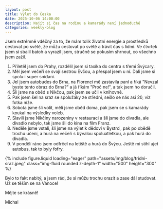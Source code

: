 ```yaml
---
layout: post
title: Výlet do Česka
date: 2025-10-06 14:00:00
description: Najít si čas na rodinu a kamarády není jednoduché
categories: weekly-blog
---
```


Jsem extrémně vděčný za to, že mám tolik životní energie a prostředků cestovat po světě, že můžu cestovat po světě a trávit čas s lidmi. Ve čtvrtek jsem si sbalil batoh a vyrazil jsem, stručně se pokusím shrnout, co všechno jsem zažil.

1. Přiletěl jsem do Prahy, rozdělil jsem si taxíka do centra s třemi Švýcary.
2. Měl jsem večeři se svojí sestrou Evčou, a přespal jsem u ní. Dali jsme si spolu i super snídani.
3. Jel jsem autobudes do Brna, na Florenci mě zastavila paní a říká "Nevzal byste tento obraz do Brna?" a já říkám "Proč ne!", a tak jsem ho doručil.
4. Šli jsme na oběd s Nikčou, pak jsem se učil v knihovně.
5. Pak jsem šel na sraz se spolužáky ze střední, sešlo se nás asi 20, viz fotka níže.
6. Sobota jsme šli volit, měli jsme oběd doma, pak jsem se s kamarády koukal na výsledky voleb.
7. Slavili jsme Nikčiny narozeniny v restauraci a šli jsme do divadla, ale divadlo nebylo, tak jsme šli do kina na film Franz.
8. Neděle jsme vstali, šli jsme na výlet k dědovi v Bystrci, pak po obědě trochu učení, a hurá na večeři s bývalou spoluatletkou, a pak hurá do divadla.
9. V pondělí ráno jsem odfrčel na letiště a hurá do Švýcu. Ještě mi stihl ujet autobus, tak to byly fofry.

{% include figure.liquid loading="eager" path="assets/img/blog/tridni-sraz.jpeg" class="img-fluid rounded z-depth-1" width="500" height="300" %}

Bylo to fakt nabitý, a jsem rád, že si můžu trochu orazit a zase dál studovat. Už se těším se na Vánoce!

Mějte se krásně!

Michal